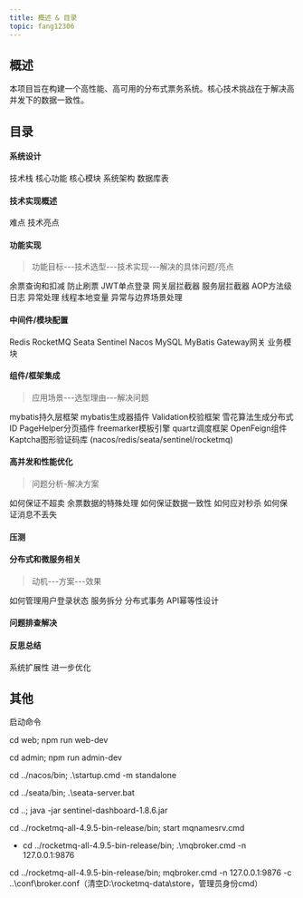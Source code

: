 ```yaml
---
title: 概述 & 目录
topic: fang12306
---
```


## 概述

本项目旨在构建一个高性能、高可用的分布式票务系统。核心技术挑战在于解决高并发下的数据一致性。

## 目录

#### 系统设计

技术栈	核心功能	核心模块	系统架构	数据库表

#### 技术实现概述

难点	技术亮点

#### 功能实现

> 功能目标---技术选型---技术实现---解决的具体问题/亮点

余票查询和扣减	防止刷票	JWT单点登录	网关层拦截器	服务层拦截器	AOP方法级日志	异常处理	线程本地变量	异常与边界场景处理	

#### 中间件/模块配置

Redis	RocketMQ	Seata	Sentinel	Nacos	MySQL	MyBatis	Gateway网关	业务模块

#### 组件/框架集成

>应用场景---选型理由---解决问题

mybatis持久层框架	mybatis生成器插件	Validation校验框架	雪花算法生成分布式 ID	PageHelper分页插件	freemarker模板引擎	quartz调度框架	OpenFeign组件	Kaptcha图形验证码库	(nacos/redis/seata/sentinel/rocketmq)

#### 高并发和性能优化

>问题分析-解决方案

如何保证不超卖	余票数据的特殊处理	如何保证数据一致性	如何应对秒杀	如何保证消息不丢失

#### 压测



#### 分布式和微服务相关

>动机---方案---效果

如何管理用户登录状态	服务拆分	分布式事务	API幂等性设计

#### 问题排查解决



#### 反思总结

系统扩展性	进一步优化

## 其他

启动命令

cd web; npm run web-dev 

cd admin; npm run admin-dev

cd ../nacos/bin; .\startup.cmd -m standalone

cd ../seata/bin; .\seata-server.bat

cd ..; java -jar sentinel-dashboard-1.8.6.jar

cd ../rocketmq-all-4.9.5-bin-release/bin; start mqnamesrv.cmd

- cd ../rocketmq-all-4.9.5-bin-release/bin; .\mqbroker.cmd -n 127.0.0.1:9876

cd ../rocketmq-all-4.9.5-bin-release/bin; mqbroker.cmd -n 127.0.0.1:9876 -c ..\conf\broker.conf（清空D:\rocketmq-data\store，管理员身份cmd）







































